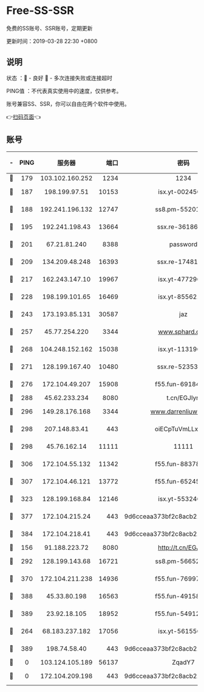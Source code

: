# Free-SS-SSR

免费的SS账号、SSR账号，定期更新

更新时间：2019-03-28 22:30 +0800

## 说明

状态     ：🙂 - 良好 🙁 - 多次连接失败或连接超时

PING值   ：不代表真实使用中的速度，仅供参考。

账号兼容SS、SSR，你可以自由在两个软件中使用。

👉[扫码页面](https://liesauer.github.io/Free-SS-SSR/)👈

## 账号

|-|PING|服务器|端口|密码|加密方式|区域|
|:----:|:----:|:-----:|-----:|:----:|:----:|:----:|
|🙂|179|103.102.160.252|1234|1234|rc4-md5|JP|
|🙂|187|198.199.97.51|10153|isx.yt-00245029|aes-256-cfb|US|
|🙂|188|192.241.196.132|12747|ss8.pm-55201194|aes-256-cfb|US|
|🙂|195|192.241.198.43|13664|ssx.re-36186556|aes-256-cfb|US|
|🙂|201|67.21.81.240|8388|password|aes-256-cfb|US|
|🙂|209|134.209.48.248|16393|ssx.re-17481925|aes-256-cfb|US|
|🙂|217|162.243.147.10|19967|isx.yt-47729696|aes-256-cfb|US|
|🙂|228|198.199.101.65|16469|isx.yt-85562191|aes-256-cfb|US|
|🙂|243|173.193.85.131|30587|jaz|aes-256-cfb|US|
|🙂|257|45.77.254.220|3344|www.sphard.com|aes-256-cfb|SG|
|🙂|268|104.248.152.162|15038|isx.yt-11319657|aes-256-cfb|SG|
|🙂|271|128.199.167.40|10480|ssx.re-52353486|aes-256-cfb|SG|
|🙂|276|172.104.49.207|15908|f55.fun-69184695|aes-256-cfb|SG|
|🙂|288|45.62.233.234|8080|t.cn/EGJIyrl|rc4-md5|CA|
|🙂|296|149.28.176.168|3344|www.darrenliuwei.com|aes-256-cfb|AU|
|🙂|298|207.148.83.41|443|oiECpTuVmLLxk4Ts|aes-256-cfb|AU|
|🙂|298|45.76.162.14|11111|11111|aes-256-cfb|SG|
|🙂|306|172.104.55.132|11342|f55.fun-88378676|aes-256-cfb|SG|
|🙂|307|172.104.46.121|13772|f55.fun-65245413|aes-256-cfb|SG|
|🙂|323|128.199.168.84|12146|isx.yt-55324630|aes-256-cfb|SG|
|🙂|377|172.104.215.24|443|9d6cceaa373bf2c8acb22e60b6a58be6|aes-256-cfb|US|
|🙂|384|172.104.218.41|443|9d6cceaa373bf2c8acb22e60b6a58be6|aes-256-cfb|US|
|🙂|156|91.188.223.72|8080|http://t.cn/EGJIyrl|rc4-md5|RU|
|🙂|292|128.199.143.68|16721|ss8.pm-56652632|aes-256-cfb|SG|
|🙂|370|172.104.211.238|14936|f55.fun-76997042|aes-256-cfb|US|
|🙂|388|45.33.80.198|16563|f55.fun-49158417|aes-256-cfb|US|
|🙂|389|23.92.18.105|18952|f55.fun-54912159|aes-256-cfb|US|
|🙁|264|68.183.237.182|17056|isx.yt-56155627|aes-256-cfb|SG|
|🙁|389|198.74.58.40|443|9d6cceaa373bf2c8acb22e60b6a58be6|aes-256-cfb|US|
|🙁|0|103.124.105.189|56137|ZqadY7|chacha20|US|
|🙁|0|172.104.209.198|443|9d6cceaa373bf2c8acb22e60b6a58be6|aes-256-cfb|US|
